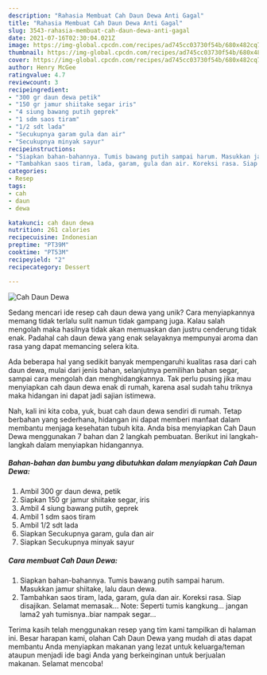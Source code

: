 ```yaml
---
description: "Rahasia Membuat Cah Daun Dewa Anti Gagal"
title: "Rahasia Membuat Cah Daun Dewa Anti Gagal"
slug: 3543-rahasia-membuat-cah-daun-dewa-anti-gagal
date: 2021-07-16T02:30:04.021Z
image: https://img-global.cpcdn.com/recipes/ad745cc03730f54b/680x482cq70/cah-daun-dewa-foto-resep-utama.jpg
thumbnail: https://img-global.cpcdn.com/recipes/ad745cc03730f54b/680x482cq70/cah-daun-dewa-foto-resep-utama.jpg
cover: https://img-global.cpcdn.com/recipes/ad745cc03730f54b/680x482cq70/cah-daun-dewa-foto-resep-utama.jpg
author: Henry McGee
ratingvalue: 4.7
reviewcount: 3
recipeingredient:
- "300 gr daun dewa petik"
- "150 gr jamur shiitake segar iris"
- "4 siung bawang putih geprek"
- "1 sdm saos tiram"
- "1/2 sdt lada"
- "Secukupnya garam gula dan air"
- "Secukupnya minyak sayur"
recipeinstructions:
- "Siapkan bahan-bahannya. Tumis bawang putih sampai harum. Masukkan jamur shiitake, lalu daun dewa."
- "Tambahkan saos tiram, lada, garam, gula dan air. Koreksi rasa. Siap disajikan. Selamat memasak... Note: Seperti tumis kangkung... jangan lama2 yah tumisnya..biar nampak segar..."
categories:
- Resep
tags:
- cah
- daun
- dewa

katakunci: cah daun dewa 
nutrition: 261 calories
recipecuisine: Indonesian
preptime: "PT39M"
cooktime: "PT53M"
recipeyield: "2"
recipecategory: Dessert

---
```



![Cah Daun Dewa](https://img-global.cpcdn.com/recipes/ad745cc03730f54b/680x482cq70/cah-daun-dewa-foto-resep-utama.jpg)

Sedang mencari ide resep cah daun dewa yang unik? Cara menyiapkannya memang tidak terlalu sulit namun tidak gampang juga. Kalau salah mengolah maka hasilnya tidak akan memuaskan dan justru cenderung tidak enak. Padahal cah daun dewa yang enak selayaknya mempunyai aroma dan rasa yang dapat memancing selera kita.

Ada beberapa hal yang sedikit banyak mempengaruhi kualitas rasa dari cah daun dewa, mulai dari jenis bahan, selanjutnya pemilihan bahan segar, sampai cara mengolah dan menghidangkannya. Tak perlu pusing jika mau menyiapkan cah daun dewa enak di rumah, karena asal sudah tahu triknya maka hidangan ini dapat jadi sajian istimewa.




Nah, kali ini kita coba, yuk, buat cah daun dewa sendiri di rumah. Tetap berbahan yang sederhana, hidangan ini dapat memberi manfaat dalam membantu menjaga kesehatan tubuh kita. Anda bisa menyiapkan Cah Daun Dewa menggunakan 7 bahan dan 2 langkah pembuatan. Berikut ini langkah-langkah dalam menyiapkan hidangannya.

<!--inarticleads1-->

##### Bahan-bahan dan bumbu yang dibutuhkan dalam menyiapkan Cah Daun Dewa:

1. Ambil 300 gr daun dewa, petik
1. Siapkan 150 gr jamur shiitake segar, iris
1. Ambil 4 siung bawang putih, geprek
1. Ambil 1 sdm saos tiram
1. Ambil 1/2 sdt lada
1. Siapkan Secukupnya garam, gula dan air
1. Siapkan Secukupnya minyak sayur




<!--inarticleads2-->

##### Cara membuat Cah Daun Dewa:

1. Siapkan bahan-bahannya. Tumis bawang putih sampai harum. Masukkan jamur shiitake, lalu daun dewa.
1. Tambahkan saos tiram, lada, garam, gula dan air. Koreksi rasa. Siap disajikan. Selamat memasak... Note: Seperti tumis kangkung... jangan lama2 yah tumisnya..biar nampak segar...




Terima kasih telah menggunakan resep yang tim kami tampilkan di halaman ini. Besar harapan kami, olahan Cah Daun Dewa yang mudah di atas dapat membantu Anda menyiapkan makanan yang lezat untuk keluarga/teman ataupun menjadi ide bagi Anda yang berkeinginan untuk berjualan makanan. Selamat mencoba!
